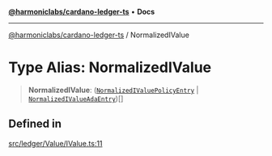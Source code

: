 [**@harmoniclabs/cardano-ledger-ts**](../README.md) • **Docs**

***

[@harmoniclabs/cardano-ledger-ts](../globals.md) / NormalizedIValue

# Type Alias: NormalizedIValue

> **NormalizedIValue**: ([`NormalizedIValuePolicyEntry`](../interfaces/NormalizedIValuePolicyEntry.md) \| [`NormalizedIValueAdaEntry`](NormalizedIValueAdaEntry.md))[]

## Defined in

[src/ledger/Value/IValue.ts:11](https://github.com/HarmonicLabs/cardano-ledger-ts/blob/94dd590ffe94133126b0d8d49920fc7b002e1975/src/ledger/Value/IValue.ts#L11)
